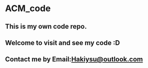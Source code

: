 # ACM_code
## This is my own code repo.
## Welcome to visit and see my code :D
## Contact me by Email:Hakiysu@outlook.com
